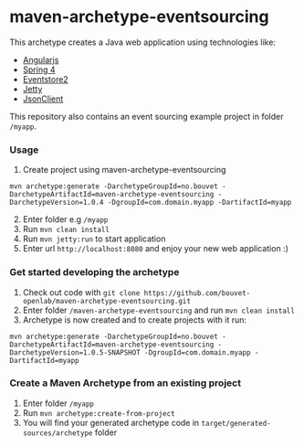 maven-archetype-eventsourcing
=============================

This archetype creates a Java web application using technologies like:
 - [Angularjs](https://angularjs.org/)
 - [Spring 4](http://spring.io/)
 - [Eventstore2](https://github.com/ks-no/eventstore2)
 - [Jetty](http://www.eclipse.org/jetty/)
 - [JsonClient](https://github.com/bouvet-openlab/java-json-client)

This repository also contains an event sourcing example project in folder `/myapp`.
 
### Usage 

1. Create project using maven-archetype-eventsourcing
```
mvn archetype:generate -DarchetypeGroupId=no.bouvet -DarchetypeArtifactId=maven-archetype-eventsourcing -DarchetypeVersion=1.0.4 -DgroupId=com.domain.myapp -DartifactId=myapp
``` 
2. Enter folder e.g `/myapp`
3. Run `mvn clean install`
4. Run `mvn jetty:run` to start application
5. Enter url `http://localhost:8080` and enjoy your new web application :)
 
### Get started developing the archetype

1. Check out code with `git clone https://github.com/bouvet-openlab/maven-archetype-eventsourcing.git`
2. Enter folder `/maven-archetype-eventsourcing` and run `mvn clean install`
3. Archetype is now created and to create projects with it run:
```
mvn archetype:generate -DarchetypeGroupId=no.bouvet -DarchetypeArtifactId=maven-archetype-eventsourcing -DarchetypeVersion=1.0.5-SNAPSHOT -DgroupId=com.domain.myapp -DartifactId=myapp
```

### Create a Maven Archetype from an existing project

1. Enter folder `/myapp`
1. Run `mvn archetype:create-from-project`
2. You will find your generated archetype code in `target/generated-sources/archetype` folder